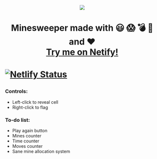 <div align="center">
  <img src="https://github.com/michaelkolesidis/minesweeper-emoji/blob/main/minesweeper-emoji-screenshot.png" /><br>
  
</div>

<h1 align="center">Minesweeper made with 😃 😱 💣 🚩 and ❤️ <br><a href="https://minesweeper-emoji.netlify.app/">Try me on Netify!</a><h1>

[![Netlify Status](https://api.netlify.com/api/v1/badges/b318a02a-0a7e-483e-a046-547a1a3ac6ae/deploy-status)](https://app.netlify.com/sites/minesweeper-emoji/deploys)

### Controls:
* Left-click to reveal cell<br>
* Right-click to flag

### To-do list:
* Play again button<br>
* Mines counter<br>
* Time counter<br>
* Moves counter<br>
* Sane mine allocation system
